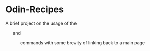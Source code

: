 # Odin-Recipes
 A brief project on the usage of the <ol> and <ul> commands with some brevity of linking back to a main page
